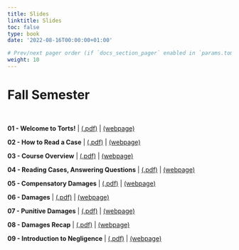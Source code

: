 ```yaml
---
title: Slides
linktitle: Slides
toc: false
type: book
date: '2022-08-16T00:00:00+01:00'

# Prev/next pager order (if `docs_section_pager` enabled in `params.toml`)
weight: 10
---
```

# Fall Semester

<br>

**01 - Welcome to Torts!** | [(.pdf)](/../../torts2023-material/slides/01-welcome-to-torts.pdf) | [(webpage)](/../../torts2023-material/slides/01-welcome-to-torts)

**02 - How to Read a Case** | [(.pdf)](/../../torts2023-material/slides/02-how-to-read-a-case.pdf) | [(webpage)](/../../torts2023-material/slides/f02-how-to-read-a-case)

**03 - Course Overview** | [(.pdf)](/../../torts2023-material/slides/03-course-overview.pdf) | [(webpage)](/../../torts2023-material/slides/f03-course-overview)

**04 - Reading Cases, Answering Questions** | [(.pdf)](/../../torts2023-material/slides/04-reading-cases.pdf) | [(webpage)](/../../torts2023-material/slides/f04-reading-cases)

**05 - Compensatory Damages** | [(.pdf)](/../../torts2023-material/slides/05-compensatory-damages.pdf) | [(webpage)](/../../torts2023-material/slides/f05-compensatory-damages)

**06 - Damages** | [(.pdf)](/../../torts2023-material/slides/06-damages.pdf) | [(webpage)](/../../torts2023-material/slides/f06-damages)

**07 - Punitive Damages** | [(.pdf)](/../../torts2023-material/slides/07-punitive-damages.pdf) | [(webpage)](/../../torts2023-material/slides/f07-punitive-damages)

**08 - Damages Recap** | [(.pdf)](/../../torts2023-material/slides/08-damages-recap.pdf) | [(webpage)](/../../torts2023-material/slides/f08-damages-recap)

**09 - Introduction to Negligence** | [(.pdf)](/../../torts2023-material/slides/09-negligence.pdf) | [(webpage)](/../../torts2023-material/slides/f09-negligence)